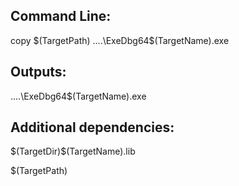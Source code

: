 
## Command Line:

copy $(TargetPath) ..\..\ExeDbg64\$(TargetName).exe

  

## Outputs:

  

..\..\ExeDbg64\$(TargetName).exe

  

## Additional dependencies:

 

\$(TargetDir)\$(TargetName).lib

\$(TargetPath)